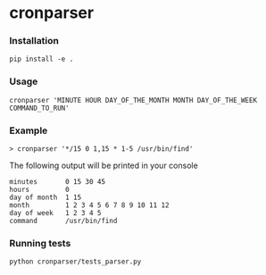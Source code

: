 # cronparser

### Installation
```
pip install -e .
```

### Usage
```
cronparser 'MINUTE HOUR DAY_OF_THE_MONTH MONTH DAY_OF_THE_WEEK COMMAND_TO_RUN'
```

### Example

```
> cronparser '*/15 0 1,15 * 1-5 /usr/bin/find'
```

The following output will be printed in your console

```
minutes       0 15 30 45
hours         0
day of month  1 15
month         1 2 3 4 5 6 7 8 9 10 11 12
day of week   1 2 3 4 5
command       /usr/bin/find
```

### Running tests
```
python cronparser/tests_parser.py
```